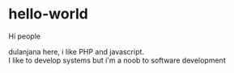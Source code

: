 # hello-world

Hi people

dulanjana here, i like PHP and javascript.  
I like to develop systems but i'm a noob to software development
